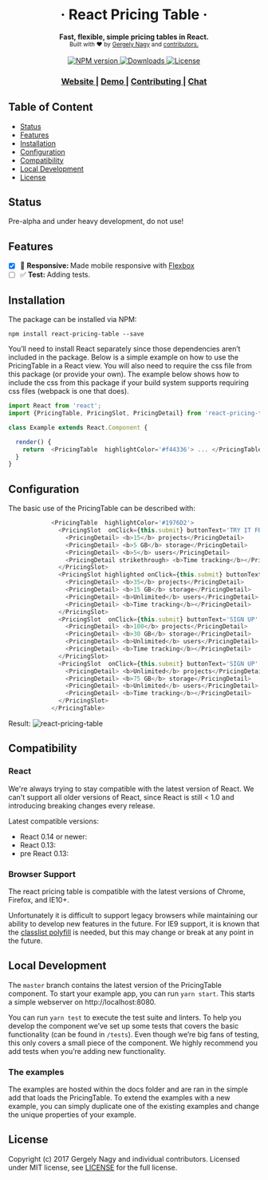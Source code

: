 <h1 align="center">&middot;  React Pricing Table  &middot;</h1>

<div align="center">
  <strong>Fast, flexible, simple pricing tables in React.</strong>
</div>
<div align="center">
  <sub>Built with ❤︎ by
  <a href="https://www.linkedin.com/in/gergely-nagy-9a8198117/">Gergely Nagy</a> and
  <a href="">
    contributors.
  </a>
  </sub>
</div>
<br />
<div align="center">
  <!-- NPM version -->
  <a href="https://www.npmjs.com/package/react-pricing-table">
    <img src="https://badge.fury.io/js/react-pricing-table.svg"
      alt="NPM version" />
  </a>
  <!-- Downloads -->
  <a href="https://www.npmjs.com/package/react-pricing-table">
    <img src="https://img.shields.io/npm/dm/react-pricing-table.svg?style=flat"
      alt="Downloads" />
  </a>
  <!-- License-->
  <a href="">
    <img src="https://img.shields.io/badge/license-MIT-blue.svg?style=flat"
      alt="License" />
  </a>
</div>

<div align="center">
  <h3>
    <a href="">
      Website
    </a>
    <span> | </span>
    <a href="">
      Demo
    </a>
    <span> | </span>
    <a href="">
      Contributing
    </a>
    <span> | </span>
    <a href="https://gitter.im/react-pricing-table/Lobby">
      Chat
    </a>
  </h3>
</div>


## Table of Content
- [Status](#status)
- [Features](#features)
- [Installation](#installation)
- [Configuration](#configuration)
- [Compatibility](#compatibility)
- [Local Development](#localdevelopment)
- [License](#license)
<!--- [Support](#support) -->


## Status
Pre-alpha and under heavy development, do not use!


## Features
- [x] :iphone: <strong>Responsive: </strong> Made mobile responsive with [Flexbox](https://developer.mozilla.org/en-US/docs/Web/CSS/CSS_Flexible_Box_Layout)
- [ ] :white_check_mark: <strong>Test: </strong> Adding tests.

## Installation

The package can be installed via NPM:

```
npm install react-pricing-table --save
```

You’ll need to install React separately since those dependencies aren’t included in the package. Below is a simple example on how to use the PricingTable in a React view. You will also need to require the css file from this package (or provide your own). The example below shows how to include the css from this package if your build system supports requiring css files (webpack is one that does).

```js
import React from 'react';
import {PricingTable, PricingSlot, PricingDetail} from 'react-pricing-table';

class Example extends React.Component {

  render() {
    return  <PricingTable  highlightColor='#f44336'> ... </PricingTable>
  }
}
```

## Configuration

The basic use of the PricingTable can be described with:

```js
            <PricingTable  highlightColor='#1976D2'>
              <PricingSlot  onClick={this.submit} buttonText='TRY IT FREE' title='FREE' priceText='$0/month' onClick={this.submit}>
                <PricingDetail> <b>15</b> projects</PricingDetail>
                <PricingDetail> <b>5 GB</b> storage</PricingDetail>
                <PricingDetail> <b>5</b> users</PricingDetail>
                <PricingDetail strikethrough> <b>Time tracking</b></PricingDetail>
              </PricingSlot>
              <PricingSlot highlighted onClick={this.submit} buttonText='SIGN UP' title='BASIC' priceText='$24/month' onClick={this.submit}>
                <PricingDetail> <b>35</b> projects</PricingDetail>
                <PricingDetail> <b>15 GB</b> storage</PricingDetail>
                <PricingDetail> <b>Unlimited</b> users</PricingDetail>
                <PricingDetail> <b>Time tracking</b></PricingDetail>
              </PricingSlot>
              <PricingSlot  onClick={this.submit} buttonText='SIGN UP' title='PROFESSIONAL' priceText='$99/month' onClick={this.submit}>
                <PricingDetail> <b>100</b> projects</PricingDetail>
                <PricingDetail> <b>30 GB</b> storage</PricingDetail>
                <PricingDetail> <b>Unlimited</b> users</PricingDetail>
                <PricingDetail> <b>Time tracking</b></PricingDetail>
              </PricingSlot>
              <PricingSlot  onClick={this.submit} buttonText='SIGN UP' title='ENTERPRISE' priceText='$200/month' onClick={this.submit}>
                <PricingDetail> <b>Unlimited</b> projects</PricingDetail>
                <PricingDetail> <b>75 GB</b> storage</PricingDetail>
                <PricingDetail> <b>Unlimited</b> users</PricingDetail>
                <PricingDetail> <b>Time tracking</b></PricingDetail>
              </PricingSlot>
            </PricingTable>
```

Result:
![react-pricing-table](http://i.imgur.com/nScph1f.png)

## Compatibility

### React

We're always trying to stay compatible with the latest version of React. We can't support all older versions of React, since React is still < 1.0 and introducing breaking changes every release.

Latest compatible versions:
- React 0.14 or newer:
- React 0.13:
- pre React 0.13:

### Browser Support

The react pricing table is compatible with the latest versions of Chrome, Firefox, and IE10+.

Unfortunately it is difficult to support legacy browsers while maintaining our ability to develop new features in the future.  For IE9 support, it is known that the [classlist polyfill](https://www.npmjs.com/package/classlist-polyfill) is needed, but this may change or break at any point in the future.

## Local Development

The `master` branch contains the latest version of the PricingTable component. To start your example app, you can run `yarn start`. This starts a simple webserver on http://localhost:8080.

You can run `yarn test` to execute the test suite and linters. To help you develop the component we’ve set up some tests that covers the basic functionality (can be found in  `/tests`). Even though we’re big fans of testing, this only covers a small piece of the component. We highly recommend you add tests when you’re adding new functionality.

### The examples
The examples are hosted within the docs folder and are ran in the simple add that loads the PricingTable. To extend the examples with a new example, you can simply duplicate one of the existing examples and change the unique properties of your example.


## License

Copyright (c) 2017 Gergely Nagy and individual contributors. Licensed under MIT license, see [LICENSE](LICENSE) for the full license.

<!--
## Support

### Sponsors

Become a sponsor and help ensure the development of independent quality
software. You can help us keep the lights on, bellies full and work days sharp
and focused on improving the state of the web. [Become a
sponsor](https://opencollective.com/choo#sponsor)

<a href="" target="_blank"><img src=""></a>
<a href="" target="_blank"><img src=""></a>
<a href="" target="_blank"><img src=""></a>

### Backers
Become a backer, and buy us a coffee (or perhaps lunch?) every month or so.
[Become a backer](https://opencollective.com/)

<a href="https://opencollective.com/" target="_blank"><img src=""></a>
<a href="https://opencollective.com/" target="_blank"><img src=""></a>
<a href="https://opencollective.com/" target="_blank"><img src=""></a>
<a href="https://opencollective.com/" target="_blank"><img src=""></a>
<a href="" target="_blank"><img src=""></a> -->
